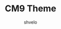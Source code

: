 ---
title: CM9 Theme
layout: post
thumb: http://placeimg.com/300/300/tech?4
author: shvelo
platform: CM9
download: #
---